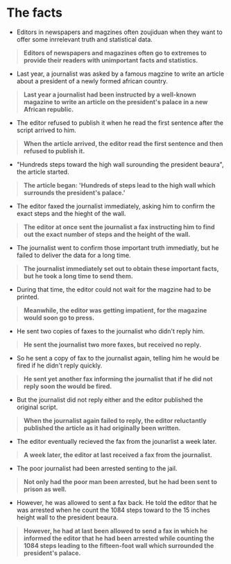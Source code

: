 # The facts
- Editors in newspapers and magzines often zoujiduan when they want to offer some inrrelevant truth and statistical data.
> **Editors of newspapers and magazines often go to extremes to provide their readers with unimportant facts and statistics.** 
- Last year, a journalist was asked by a famous magzine to write an article about a president of a newly formed african country.
> **Last year a journalist had been instructed by a well-known magazine to write an article on the president's palace in a new African republic.**
- The editor refused to publish it when he read the first sentence after the script arrived to him.
> **When the article arrived, the editor read the first sentence and then refused to publish it.**
- "Hundreds steps toward the high wall surounding the president beaura", the article started.
> **The article began: 'Hundreds of steps lead to the high wall which surrounds the president's palace.'** 
- The editor faxed the journalist immediately, asking him to confirm the exact steps and the hieght of the wall.
> **The editor at once sent the journalist a fax instructing him to find out the exact number of steps and the height of the wall.** 
- The journalist went to confirm those important truth immediatly, but he failed to deliver the data for a long time.
> **The journalist immediately set out to obtain these important facts, but he took a long time to send them.** 
- During that time, the editor could not wait for the magzine had to be printed.
> **Meanwhile, the editor was getting impatient, for the magazine would soon go to press.** 
- He sent two copies of faxes to the journalist who didn't reply him.
> **He sent the journalist two more faxes, but received no reply.** 
- So he sent a copy of fax to the journalist again, telling him he would be fired if he didn't reply quickly.
> **He sent yet another fax informing the journalist that if he did not reply soon the would be fired.** 
- But the journalist did not reply either and the editor published the original script.
> **When the journalist again failed to reply, the editor reluctantly published the article as it had originally been written.** 
- The editor eventually recieved the fax from the jounarlist a week later.
> **A week later, the editor at last received a fax from the journalist.** 
- The poor journalist had been arrested senting to the jail.
> **Not only had the poor man been arrested, but he had been sent to prison as well.** 
- However, he was allowed to sent a fax back. He told the editor that he was arrested when he count the 1084 steps toward to the 15 inches height wall to the president beaura.
> **However, he had at last been allowed to send a fax in which he informed the editor that he had been arrested while counting the 1084 steps leading to the fifteen-foot wall which surrounded the president's palace.** 
